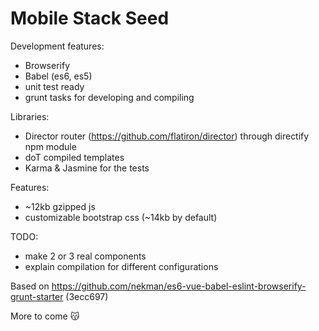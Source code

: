 # Mobile Stack Seed

Development features:
- Browserify
- Babel (es6, es5)
- unit test ready
- grunt tasks for developing and compiling

Libraries:
- Director router (https://github.com/flatiron/director) through directify npm module
- doT compiled templates
- Karma & Jasmine for the tests

Features:
- ~12kb gzipped js
- customizable bootstrap css (~14kb by default)

TODO:
- make 2 or 3 real components
- explain compilation for different configurations

Based on https://github.com/nekman/es6-vue-babel-eslint-browserify-grunt-starter (3ecc697)

More to come 😽
